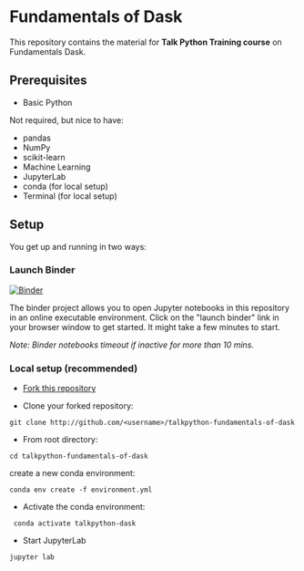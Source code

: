 # Fundamentals of Dask

This repository contains the material for **Talk Python Training course** on Fundamentals Dask.


## Prerequisites

- Basic Python

Not required, but nice to have:
- pandas
- NumPy
- scikit-learn
- Machine Learning
- JupyterLab
- conda (for local setup)
- Terminal (for local setup)

## Setup

You get up and running in two ways:

### Launch Binder

[![Binder](https://mybinder.org/badge_logo.svg)]()

The binder project allows you to open Jupyter notebooks in this repository in an online executable environment. Click on the "launch binder" link in your browser window to get started. It might take a few minutes to start.

*Note: Binder notebooks timeout if inactive for more than 10 mins.*

### Local setup (recommended)

* [Fork this repository](https://docs.github.com/en/free-pro-team@latest/github/getting-started-with-github/fork-a-repo)

* Clone your forked repository:

```git clone http://github.com/<username>/talkpython-fundamentals-of-dask```

* From root directory:

```cd talkpython-fundamentals-of-dask```

create a new conda environment:

```conda env create -f environment.yml```

* Activate the conda environment:

``` conda activate talkpython-dask```

* Start JupyterLab

```jupyter lab```
